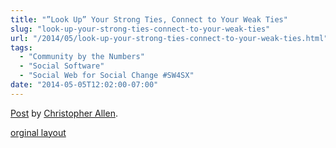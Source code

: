 ```yaml
---
title: "”Look Up” Your Strong Ties, Connect to Your Weak Ties"
slug: "look-up-your-strong-ties-connect-to-your-weak-ties"
url: "/2014/05/look-up-your-strong-ties-connect-to-your-weak-ties.html"
tags:
  - "Community by the Numbers"
  - "Social Software"
  - "Social Web for Social Change #SW4SX"
date: "2014-05-05T12:02:00-07:00"
---
```

<div id="fb-root"></div> <script id="facebook-jssdk" src="//connect.facebook.net/en_US/all.js#xfbml=1"></script>
<div class="fb-post" data-href="https://www.facebook.com/ChristopherRayAllen/posts/10152397235185540" data-width="600"><div class="fb-xfbml-parse-ignore"><a href="https://www.facebook.com/ChristopherRayAllen/posts/10152397235185540">Post</a> by <a href="https://www.facebook.com/ChristopherRayAllen">Christopher Allen</a>.</div></div>
<p class="previous"><a href="/previous/2014/05/look-up-your-strong-ties-connect-to-your-weak-ties.html" rel="syndication">orginal layout</a></p>
